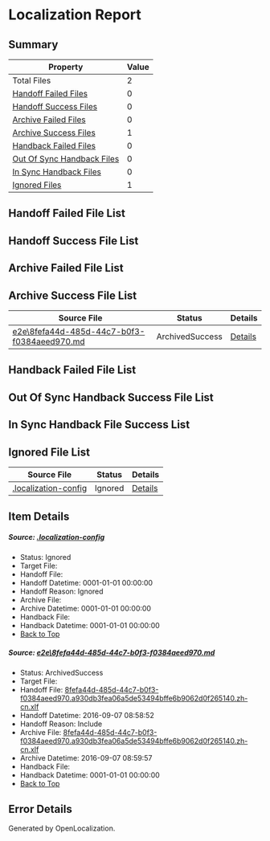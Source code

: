 # <a name='report-top'></a> Localization Report

## Summary
 Property | Value 
 -------- | ----- 
 Total Files | 2
[ Handoff Failed Files ](#handoff-failed-list)| 0
[ Handoff Success Files ](#handoff-success-list)| 0
[ Archive Failed Files ](#archive-failed-list)| 0
[ Archive Success Files ](#archive-success-list)| 1
[ Handback Failed Files ](#handback-failed-list)| 0
[ Out Of Sync Handback Files ](#outofsync-handback-success-list)| 0
[ In Sync Handback Files ](#insync-handback-success-list)| 0
[ Ignored Files ](#ignored-list)| 1

## <a name='handoff-failed-list'></a> Handoff Failed File List

## <a name='handoff-success-list'></a> Handoff Success File List

## <a name='archive-failed-list'></a> Archive Failed File List

## <a name='archive-success-list'></a> Archive Success File List
 Source File | Status | Details 
 ----------- | ------ | ------- 
 [e2e\8fefa44d-485d-44c7-b0f3-f0384aeed970.md](https://github.com/OpenLocalizationTestOrg/ol-test0/blob/4ceaf92def0ef57bbb0145fc47f30371d69f56a4/e2e/8fefa44d-485d-44c7-b0f3-f0384aeed970.md) | ArchivedSuccess | [Details](#cf5ad8c46d320e4f49a6a2fd0f61e295f4ef19541)

## <a name='handback-failed-list'></a> Handback Failed File List

## <a name='outofsync-handback-success-list'></a> Out Of Sync Handback Success File List

## <a name='insync-handback-success-list'></a> In Sync Handback File Success List

## <a name='ignored-list'></a> Ignored File List
 Source File | Status | Details 
 ----------- | ------ | ------- 
 [.localization-config](https://github.com/OpenLocalizationTestOrg/ol-test0/blob/4ceaf92def0ef57bbb0145fc47f30371d69f56a4/.localization-config) | Ignored | [Details](#3d4f252ac210baf56311d7e97dcc2db10974dbd20)

## Item Details
##### <a name='3d4f252ac210baf56311d7e97dcc2db10974dbd20'></a> Source: [.localization-config](https://github.com/OpenLocalizationTestOrg/ol-test0/blob/4ceaf92def0ef57bbb0145fc47f30371d69f56a4/.localization-config)
* Status: Ignored
* Target File: 
* Handoff File: 
* Handoff Datetime: 0001-01-01 00:00:00
* Handoff Reason: Ignored
* Archive File: 
* Archive Datetime: 0001-01-01 00:00:00
* Handback File: 
* Handback Datetime: 0001-01-01 00:00:00
* [Back to Top](#report-top)

##### <a name='cf5ad8c46d320e4f49a6a2fd0f61e295f4ef19541'></a> Source: [e2e\8fefa44d-485d-44c7-b0f3-f0384aeed970.md](https://github.com/OpenLocalizationTestOrg/ol-test0/blob/4ceaf92def0ef57bbb0145fc47f30371d69f56a4/e2e/8fefa44d-485d-44c7-b0f3-f0384aeed970.md)
* Status: ArchivedSuccess
* Target File: 
* Handoff File: [8fefa44d-485d-44c7-b0f3-f0384aeed970.a930db3fea06a5de53494bffe6b9062d0f265140.zh-cn.xlf](https://github.com/OpenLocalizationTestOrg/ol-test0-handoff/blob/1743918f0777d9dced12183ae4251df1613706ce/ol-handoff/OpenLocalizationTestOrg/ol-test0-zhcn/ci/ht/8fefa44d-485d-44c7-b0f3-f0384aeed970.a930db3fea06a5de53494bffe6b9062d0f265140.zh-cn.xlf)
* Handoff Datetime: 2016-09-07 08:58:52
* Handoff Reason: Include
* Archive File: [8fefa44d-485d-44c7-b0f3-f0384aeed970.a930db3fea06a5de53494bffe6b9062d0f265140.zh-cn.xlf](https://github.com/OpenLocalizationTestOrg/ol-test0-handoff/blob/85ce5c11b5c60ac9a1e6421092b4a773a8dc90c8/ol-archive/OpenLocalizationTestOrg/ol-test0-zhcn/ci/ht/8fefa44d-485d-44c7-b0f3-f0384aeed970.a930db3fea06a5de53494bffe6b9062d0f265140.zh-cn.xlf)
* Archive Datetime: 2016-09-07 08:59:57
* Handback File: 
* Handback Datetime: 0001-01-01 00:00:00
* [Back to Top](#report-top)


## Error Details

Generated by OpenLocalization.
